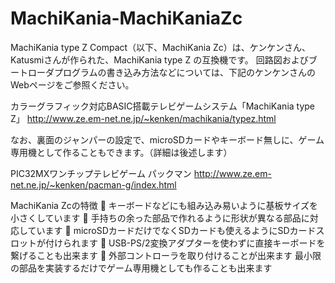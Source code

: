 # MachiKania-MachiKaniaZc

MachiKania type Z Compact（以下、MachiKania Zc）は、ケンケンさん、Katusmiさんが作られた、MachiKania type Z の互換機です。
回路図およびブートローダプログラムの書き込み方法などについては、下記のケンケンさんのWebページをご参照ください。

カラーグラフィック対応BASIC搭載テレビゲームシステム「MachiKania type Z」
<http://www.ze.em-net.ne.jp/~kenken/machikania/typez.html>

なお、裏面のジャンパーの設定で、microSDカードやキーボード無しに、ゲーム専用機として作ることもできます。（詳細は後述します）

PIC32MXワンチップテレビゲーム パックマン
http://www.ze.em-net.ne.jp/~kenken/pacman-g/index.html

MachiKania Zcの特徴
	キーボードなどにも組み込み易いように基板サイズを小さくしています
	手持ちの余った部品で作れるように形状が異なる部品に対応しています
	microSDカードだけでなくSDカードも使えるようにSDカードスロットが付けられます
	USB-PS/2変換アダプターを使わずに直接キーボードを繋げることも出来ます
	外部コントローラを取り付けることが出来ます
最小限の部品を実装するだけでゲーム専用機としても作ることも出来ます
